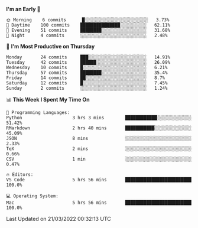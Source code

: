<!--START_SECTION:waka-->
**I'm an Early 🐤** 

```text
🌞 Morning    6 commits      █░░░░░░░░░░░░░░░░░░░░░░░░   3.73% 
🌆 Daytime    100 commits    ███████████████░░░░░░░░░░   62.11% 
🌃 Evening    51 commits     ████████░░░░░░░░░░░░░░░░░   31.68% 
🌙 Night      4 commits      ░░░░░░░░░░░░░░░░░░░░░░░░░   2.48%

```
📅 **I'm Most Productive on Thursday** 

```text
Monday       24 commits     ███░░░░░░░░░░░░░░░░░░░░░░   14.91% 
Tuesday      42 commits     ██████░░░░░░░░░░░░░░░░░░░   26.09% 
Wednesday    10 commits     █░░░░░░░░░░░░░░░░░░░░░░░░   6.21% 
Thursday     57 commits     ████████░░░░░░░░░░░░░░░░░   35.4% 
Friday       14 commits     ██░░░░░░░░░░░░░░░░░░░░░░░   8.7% 
Saturday     12 commits     █░░░░░░░░░░░░░░░░░░░░░░░░   7.45% 
Sunday       2 commits      ░░░░░░░░░░░░░░░░░░░░░░░░░   1.24%

```


📊 **This Week I Spent My Time On** 

```text
💬 Programming Languages: 
Python                   3 hrs 3 mins        ████████████░░░░░░░░░░░░░   51.42% 
RMarkdown                2 hrs 40 mins       ███████████░░░░░░░░░░░░░░   45.09% 
JSON                     8 mins              ░░░░░░░░░░░░░░░░░░░░░░░░░   2.33% 
TeX                      2 mins              ░░░░░░░░░░░░░░░░░░░░░░░░░   0.66% 
CSV                      1 min               ░░░░░░░░░░░░░░░░░░░░░░░░░   0.47%

🔥 Editors: 
VS Code                  5 hrs 56 mins       █████████████████████████   100.0%

💻 Operating System: 
Mac                      5 hrs 56 mins       █████████████████████████   100.0%

```


 Last Updated on 21/03/2022 00:32:13 UTC
<!--END_SECTION:waka-->


<!---
viggo-gascou/viggo-gascou is a ✨ special ✨ repository because its `README.md` (this file) appears on your GitHub profile.
You can click the Preview link to take a look at your changes.
--->
